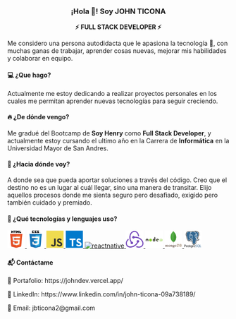 <p align="center" width="300">
   <h3 align="center">¡Hola 👋! Soy JOHN TICONA </h3>
</p>

<p align="center"><strong>⚡ FULL STACK DEVELOPER ⚡</strong></p>

<p>
Me considero una persona autodidacta que le apasiona la tecnología 🚀, con muchas ganas de trabajar, aprender cosas nuevas, mejorar mis habilidades y colaborar en equipo.
</p>

<h4>💻 ¿Que hago?</h4>

<p>
Actualmente me estoy dedicando a realizar proyectos personales en los cuales me permitan aprender nuevas tecnologías para seguir creciendo.
</p>

<h4>🔥 ¿De dónde vengo?</h4>

<p>
Me gradué del Bootcamp de <b>Soy Henry</b> como <b>Full Stack Developer</b>, y actualmente estoy cursando el ultimo año en la Carrera de <b>Informática</b> en la Universidad Mayor de San Andres.
</p>

<h4>🚀 ¿Hacia dónde voy?</h4> 
<p>
A donde sea que pueda aportar soluciones a través del código. Creo que el destino no es un lugar al cuál llegar, sino una manera de transitar. Elijo aquellos procesos donde me sienta seguro pero desafiado, exigido pero también cuidado y premiado.
</p>

#### 🧰 ¿Qué tecnologías y lenguajes uso?

<p align="left"> 
  <a href="https://www.w3.org/html/" target="_blank" rel="noreferrer">
    <img src="https://raw.githubusercontent.com/devicons/devicon/master/icons/html5/html5-original-wordmark.svg" alt="html5" width="40" height="40"/>
  </a>
  <a href="https://www.w3schools.com/css/" target="_blank" rel="noreferrer">
    <img src="https://raw.githubusercontent.com/devicons/devicon/master/icons/css3/css3-original-wordmark.svg" alt="css3" width="40" height="40"/>
  </a>
  <a href="https://developer.mozilla.org/en-US/docs/Web/JavaScript" target="_blank" rel="noreferrer">
    <img src="https://raw.githubusercontent.com/devicons/devicon/master/icons/javascript/javascript-original.svg" alt="javascript" width="40" height="40"/>
  </a>
  <a href="https://www.typescriptlang.org/" target="_blank" rel="noreferrer">
    <img src="https://raw.githubusercontent.com/devicons/devicon/master/icons/typescript/typescript-original.svg" alt="typescript" width="40" height="40"/>
  </a>
  <a href="https://reactnative.dev/" target="_blank" rel="noreferrer">
    <img src="https://reactnative.dev/img/header_logo.svg" alt="reactnative" width="40" height="40"/>
  </a>
  <a href="https://redux.js.org" target="_blank" rel="noreferrer">
    <img src="https://raw.githubusercontent.com/devicons/devicon/master/icons/redux/redux-original.svg" alt="redux" width="40" height="40"/>
  </a>
  <a href="https://nodejs.org" target="_blank" rel="noreferrer">
    <img src="https://raw.githubusercontent.com/devicons/devicon/master/icons/nodejs/nodejs-original-wordmark.svg" alt="nodejs" width="40" height="40"/>
  </a>
  <a href="https://www.mongodb.com/" target="_blank" rel="noreferrer">
    <img src="https://raw.githubusercontent.com/devicons/devicon/master/icons/mongodb/mongodb-original-wordmark.svg" alt="mongodb" width="40" height="40"/>
  </a>
  <a href="https://www.postgresql.org" target="_blank" rel="noreferrer">
    <img src="https://raw.githubusercontent.com/devicons/devicon/master/icons/postgresql/postgresql-original-wordmark.svg" alt="postgresql" width="40" height="40"/>
  </a>
</p>

#### 📬 Contáctame

<p>
🔹 Portafolio: https://johndev.vercel.app/
</p>
<p>
🔹 LinkedIn: https://www.linkedin.com/in/john-ticona-09a738189/
</p>
<p>
🔹 Email: jbticona2@gmail.com
</p>


